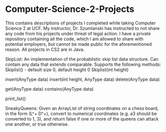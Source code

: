# Computer-Science-2-Projects
This contains descriptions of projects I completed while taking Computer Science 2 at UCF. My instructor, Dr. Szumlanski has instructed to not share any code from his projects under threat of legal action. I have a private repository containing all the code, which I am allowed to share with potential employers, but cannot be made public for the aforementioned reason. All projects in CS2 are in Java.

SkipList: An implementation of the probablistic skip list data structure. Can contain any data that extends comparable. Supports the following methods:
Skiplist() - default size 0, default height 0
Skiplist(int height)

insert(AnyType data)
insert(int height, AnyType data)
delete(AnyType data)

get(AnyType data)
contains(AnyType data)

print_list()


SneakyQueens: Given an ArrayList of string coordinates on a chess board, in the form (L^+ D^+), convert to numerical coordinates (e.g. a3 should be converted to 1, 3), and return false if one or more of the queens can attack one another, or true otherwise.
